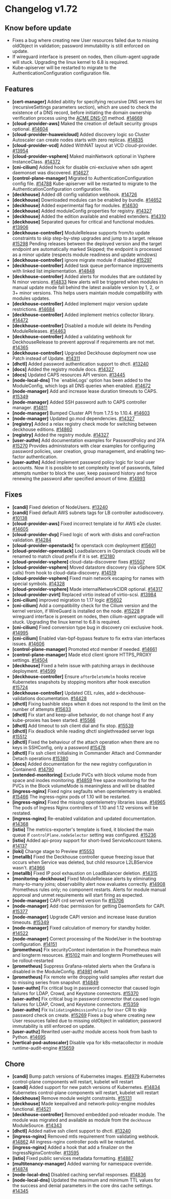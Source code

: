 # Changelog v1.72

## Know before update


 - Fixes a bug where creating new User resources failed due to missing oldObject in validation; password immutability is still enforced on update.
 - If wireguard interface is present on nodes, then cilium-agent upgrade will stuck. Upgrading the linux kernel to 6.8 is required.
 - Kube-apiserver will be restarted to migrate to the AuthenticationConfiguration configuration file.

## Features


 - **[cert-manager]** Added abitity for specifying recursive DNS servers list (recursiveSettings parameters section), which are used to check the existence of a DNS record, before initiating the domain ownership verification process using the [ACME DNS-01](https://cert-manager.io/docs/configuration/acme/dns01/) method. [#14669](https://github.com/deckhouse/deckhouse/pull/14669)
 - **[cloud-provider-aws]** Maked the creation of default security groups optional. [#14604](https://github.com/deckhouse/deckhouse/pull/14604)
 - **[cloud-provider-huaweicloud]** Added discovery logic so Cluster Autoscaler can create nodes starts with zero replicas. [#14835](https://github.com/deckhouse/deckhouse/pull/14835)
 - **[cloud-provider-vcd]** Added WithNAT layout at VCD cloud-provider. [#13954](https://github.com/deckhouse/deckhouse/pull/13954)
 - **[cloud-provider-vsphere]** Maked mainNetwork optional in Vsphere InstanceClass. [#14372](https://github.com/deckhouse/deckhouse/pull/14372)
 - **[cni-cilium]** Added hook for disable cni-exclusive when sdn agent daemonset was discovered. [#14627](https://github.com/deckhouse/deckhouse/pull/14627)
 - **[control-plane-manager]** Migrated to AuthenticationConfiguration config file. [#14788](https://github.com/deckhouse/deckhouse/pull/14788)
    Kube-apiserver will be restarted to migrate to the AuthenticationConfiguration configuration file.
 - **[deckhouse]** Added d8 config validation webhook. [#14726](https://github.com/deckhouse/deckhouse/pull/14726)
 - **[deckhouse]** Downloaded modules can be enabled by bundle. [#14652](https://github.com/deckhouse/deckhouse/pull/14652)
 - **[deckhouse]** Added experimental flag for modules. [#14630](https://github.com/deckhouse/deckhouse/pull/14630)
 - **[deckhouse]** Added moduleConfig properties for registry. [#14327](https://github.com/deckhouse/deckhouse/pull/14327)
 - **[deckhouse]** Added the edition available and enabled extenders. [#14310](https://github.com/deckhouse/deckhouse/pull/14310)
 - **[deckhouse]** Separated queues for critical and functional modules. [#13906](https://github.com/deckhouse/deckhouse/pull/13906)
 - **[deckhouse-controller]** ModuleRelease supports from/to update constraints to skip step-by-step upgrades and jump to a target. release [#15298](https://github.com/deckhouse/deckhouse/pull/15298)
    Pending releases between the deployed version and the target endpoint are automatically marked Skipped; the endpoint is processed as a minor update (respects module readiness and update windows)
 - **[deckhouse-controller]** ignore migrate module if disabled [#15297](https://github.com/deckhouse/deckhouse/pull/15297)
 - **[deckhouse-controller]** Added task queue performance improvements with linked list implementation. [#14848](https://github.com/deckhouse/deckhouse/pull/14848)
 - **[deckhouse-controller]** Added alerts for modules that are outdated by N minor versions. [#14833](https://github.com/deckhouse/deckhouse/pull/14833)
    New alerts will be triggered when modules in manual update mode fall behind the latest available version by 1, 2, or 3+ minor versions. This helps users maintain module compatibility with modules updates.
 - **[deckhouse-controller]** Added implement major version update restrictions. [#14684](https://github.com/deckhouse/deckhouse/pull/14684)
 - **[deckhouse-controller]** Added implement metrics collector library. [#14472](https://github.com/deckhouse/deckhouse/pull/14472)
 - **[deckhouse-controller]** Disabled a module will delete its Pending ModuleReleases. [#14463](https://github.com/deckhouse/deckhouse/pull/14463)
 - **[deckhouse-controller]** Added a validating webhook for DeckhouseRelease to prevent approval if requirements are not met. [#14365](https://github.com/deckhouse/deckhouse/pull/14365)
 - **[deckhouse-controller]** Upgraded Deckhouse deployment now use Patch instead of Update. [#14311](https://github.com/deckhouse/deckhouse/pull/14311)
 - **[dhctl]** Added password authentication support to dhctl. [#13240](https://github.com/deckhouse/deckhouse/pull/13240)
 - **[docs]** Added the registry module docs. [#14327](https://github.com/deckhouse/deckhouse/pull/14327)
 - **[docs]** Updated CAPS resources API version. [#13445](https://github.com/deckhouse/deckhouse/pull/13445)
 - **[node-local-dns]** The `enableLogs' option has been added to the ModuleConfig, which logs all DNS queries when enabled. [#14672](https://github.com/deckhouse/deckhouse/pull/14672)
 - **[node-manager]** Add and increase lease duration timeouts to CAPS. [#15349](https://github.com/deckhouse/deckhouse/pull/15349)
 - **[node-manager]** Added SSH password auth to CAPS controller manager. [#14811](https://github.com/deckhouse/deckhouse/pull/14811)
 - **[node-manager]** Bumped Cluster API from 1.7.5 to 1.10.4. [#14603](https://github.com/deckhouse/deckhouse/pull/14603)
 - **[node-manager]** Updated go.mod dependencies. [#14327](https://github.com/deckhouse/deckhouse/pull/14327)
 - **[registry]** Added a relax registry check mode for switching between deckhouse editions. [#14860](https://github.com/deckhouse/deckhouse/pull/14860)
 - **[registry]** Added the registry module. [#14327](https://github.com/deckhouse/deckhouse/pull/14327)
 - **[user-authn]** Add documentation examples for PasswordPolicy and 2FA [#15270](https://github.com/deckhouse/deckhouse/pull/15270)
    Provides administrators with clear examples for configuring password policies, user creation, group management, and enabling two-factor authentication.
 - **[user-authn]** Added implement password policy logic for local user accounts. Now it is possible to set complexity level of passwords, failed attempts number to block the user, keep password history and force renewing the password after specified amount of time. [#14993](https://github.com/deckhouse/deckhouse/pull/14993)

## Fixes


 - **[candi]** Fixed deletion of NodeUsers. [#13240](https://github.com/deckhouse/deckhouse/pull/13240)
 - **[candi]** Fixed default AWS subnets tags for LB controller autodiscovery. [#10138](https://github.com/deckhouse/deckhouse/pull/10138)
 - **[cloud-provider-aws]** Fixed incorrect template id for AWS e2e cluster. [#14605](https://github.com/deckhouse/deckhouse/pull/14605)
 - **[cloud-provider-dvp]** Fixed logic of work with disks and coreFraction validation. [#14284](https://github.com/deckhouse/deckhouse/pull/14284)
 - **[cloud-provider-openstack]** fix openstack ccm deployment [#15601](https://github.com/deckhouse/deckhouse/pull/15601)
 - **[cloud-provider-openstack]** Loadbalancers in Openstack clouds will be renamed to match cloud prefix if it is set. [#12180](https://github.com/deckhouse/deckhouse/pull/12180)
 - **[cloud-provider-vsphere]** cloud-data-discoverer fixes [#15507](https://github.com/deckhouse/deckhouse/pull/15507)
 - **[cloud-provider-vsphere]** Moved datastore discovery (via vSphere SDK calls) from hook to cloud-data-discovery. [#14519](https://github.com/deckhouse/deckhouse/pull/14519)
 - **[cloud-provider-vsphere]** Fixed main network escaping for names with special symbols. [#14328](https://github.com/deckhouse/deckhouse/pull/14328)
 - **[cloud-provider-vsphere]** Made internalNetworkCIDR optional. [#14317](https://github.com/deckhouse/deckhouse/pull/14317)
 - **[cloud-provider-zvirt]** Replaced virtio instead of virtio-scsi. [#13984](https://github.com/deckhouse/deckhouse/pull/13984)
 - **[cni-cilium]** improved migration to 1.17 logic [#15602](https://github.com/deckhouse/deckhouse/pull/15602)
 - **[cni-cilium]** Add a compatibility check for the Cilium version and the kernel version, if WireGuard is installed on the node. [#15228](https://github.com/deckhouse/deckhouse/pull/15228)
    If wireguard interface is present on nodes, then cilium-agent upgrade will stuck. Upgrading the linux kernel to 6.8 is required.
 - **[cni-cilium]** Fixed conversion type bug in discovery cni exclusive hook. [#14995](https://github.com/deckhouse/deckhouse/pull/14995)
 - **[cni-cilium]** Enabled vlan-bpf-bypass feature to fix extra vlan interfaces issues. [#14606](https://github.com/deckhouse/deckhouse/pull/14606)
 - **[control-plane-manager]** Promoted etcd member if needed. [#14661](https://github.com/deckhouse/deckhouse/pull/14661)
 - **[control-plane-manager]** Made etcd client ignore HTTPS_PROXY settings. [#14504](https://github.com/deckhouse/deckhouse/pull/14504)
 - **[deckhouse]** Fixed a helm issue with patching arrays in deckhouse deployment. [#14599](https://github.com/deckhouse/deckhouse/pull/14599)
 - **[deckhouse-controller]** Ensure `afterDeleteHelm` hooks receive Kubernetes snapshots by stopping monitors after hook execution [#15724](https://github.com/deckhouse/deckhouse/pull/15724)
 - **[deckhouse-controller]** Updated CEL rules, add x-deckhouse-validations documentation. [#14428](https://github.com/deckhouse/deckhouse/pull/14428)
 - **[dhctl]** Fixing bashible steps when it does not respond to the limit on the number of attempts [#15633](https://github.com/deckhouse/deckhouse/pull/15633)
 - **[dhctl]** Fix start and keep-alive behavior, do not change host if any kube-proxies has been started. [#15566](https://github.com/deckhouse/deckhouse/pull/15566)
 - **[dhctl]** Add timeout to ssh client dial and fix stop. [#15539](https://github.com/deckhouse/deckhouse/pull/15539)
 - **[dhctl]** Fix deadlock while reading dhctl singlethreaded server logs [#15512](https://github.com/deckhouse/deckhouse/pull/15512)
 - **[dhctl]** Fixed the behaviour of the attach operation when there are no keys in SSHConfig, only a password [#15478](https://github.com/deckhouse/deckhouse/pull/15478)
 - **[dhctl]** Fix ssh client initialising in Commander Attach and Commander Detach operations [#15380](https://github.com/deckhouse/deckhouse/pull/15380)
 - **[docs]** Added documentation for the new registry configuration in Containerd. [#14790](https://github.com/deckhouse/deckhouse/pull/14790)
 - **[extended-monitoring]** Exclude PVCs with block volume mode from space and inodes monitoring. [#14859](https://github.com/deckhouse/deckhouse/pull/14859)
    free space monitoring for the PVCs in the Block volumeMode is meaningless and will be disabled
 - **[ingress-nginx]** Fixed nginx segfaults when opentelemetry is enabled. [#15466](https://github.com/deckhouse/deckhouse/pull/15466)
    The ingress-nginx pods of 1.10 will be restarted.
 - **[ingress-nginx]** Fixed the missing opentelemetry libraries issue. [#14965](https://github.com/deckhouse/deckhouse/pull/14965)
    The pods of Ingress Nginx controllers of 1.10 and 1.12 versions will be restated.
 - **[ingress-nginx]** Re-enabled validation and updated documentation. [#14368](https://github.com/deckhouse/deckhouse/pull/14368)
 - **[istio]** The metrics-exporter's template is fixed, it blocked the main queue if  `controlPlane.nodeSelector` setting was configured. [#15236](https://github.com/deckhouse/deckhouse/pull/15236)
 - **[istio]** Added api-proxy support for short-lived ServiceAccount tokens. [#14137](https://github.com/deckhouse/deckhouse/pull/14137)
 - **[loki]** Change stage to Preview [#15553](https://github.com/deckhouse/deckhouse/pull/15553)
 - **[metallb]** Fixed the Deckhouse controller queue freezing issue that occurs when Service was deleted, but child resource L2LBService wasn't. [#14966](https://github.com/deckhouse/deckhouse/pull/14966)
 - **[metallb]** Fixed IP pool exhaustion on LoadBalancer deletion. [#14315](https://github.com/deckhouse/deckhouse/pull/14315)
 - **[monitoring-deckhouse]** Fixed ModuleRelease alerts by eliminating many-to-many joins; observability alert now evaluates correctly. [#14908](https://github.com/deckhouse/deckhouse/pull/14908)
    Prometheus rules only; no component restarts. Alerts for module manual approval and unmet requirements will start firing as expected.
 - **[node-manager]** CAPI crd served version fix [#15706](https://github.com/deckhouse/deckhouse/pull/15706)
 - **[node-manager]** Add rbac permission for getting DaemonSets for CAPI. [#15377](https://github.com/deckhouse/deckhouse/pull/15377)
 - **[node-manager]** Upgrade CAPI version and increase lease duration timeouts. [#15349](https://github.com/deckhouse/deckhouse/pull/15349)
 - **[node-manager]** Fixed calculation of memory for standby holder. [#14522](https://github.com/deckhouse/deckhouse/pull/14522)
 - **[node-manager]** Correct processing of the NodeUser in the bootstrap configuration. [#14151](https://github.com/deckhouse/deckhouse/pull/14151)
 - **[prometheus]** Fix securityContext indentation in the Prometheus main and longterm resources. [#15102](https://github.com/deckhouse/deckhouse/pull/15102)
    main and longterm Prometheuses will be rollout-restarted
 - **[prometheus]** Suppress Grafana-related alerts when the Grafana is disabled in the ModuleConfig. [#14981](https://github.com/deckhouse/deckhouse/pull/14981)
    default
 - **[prometheus]** Fix remote write dropping valid samples after restart due to missing series from snapshot. [#14849](https://github.com/deckhouse/deckhouse/pull/14849)
 - **[user-authn]** Fix critical bug in password connector that caused login failures for LDAP, Crowd, and Keystone connectors. [#15370](https://github.com/deckhouse/deckhouse/pull/15370)
 - **[user-authn]** Fix critical bug in password connector that caused login failures for LDAP, Crowd, and Keystone connectors. [#15359](https://github.com/deckhouse/deckhouse/pull/15359)
 - **[user-authn]** Fix `ValidatingAdmissionPolicy` for `User` CR to skip password check on create. [#15269](https://github.com/deckhouse/deckhouse/pull/15269)
    Fixes a bug where creating new User resources failed due to missing oldObject in validation; password immutability is still enforced on update.
 - **[user-authz]** Rewrited user-authz module access hook from bash to Python. [#14695](https://github.com/deckhouse/deckhouse/pull/14695)
 - **[vertical-pod-autoscaler]** Disable vpa for k8s-metacollector in module runtime-audit-engine [#15659](https://github.com/deckhouse/deckhouse/pull/15659)

## Chore


 - **[candi]** Bump patch versions of Kubernetes images. [#14979](https://github.com/deckhouse/deckhouse/pull/14979)
    Kubernetes control-plane components will restart, kubelet will restart
 - **[candi]** Added support for new patch versions of Kubernetes. [#14834](https://github.com/deckhouse/deckhouse/pull/14834)
    Kubernetes control-plane components will restart, kubelet will restart
 - **[deckhouse]** Remove module weight constraints. [#15131](https://github.com/deckhouse/deckhouse/pull/15131)
 - **[deckhouse]** Made keepalived and network-policy-engine modules functional. [#14521](https://github.com/deckhouse/deckhouse/pull/14521)
 - **[deckhouse-controller]** Removed embedded pod-reloader module. The module was migrated and available as module from the `deckhouse` ModuleSource. [#14343](https://github.com/deckhouse/deckhouse/pull/14343)
 - **[dhctl]** Added native ssh client support to dhctl. [#13240](https://github.com/deckhouse/deckhouse/pull/13240)
 - **[ingress-nginx]** Removed mtls requirement from validating webhook. [#14862](https://github.com/deckhouse/deckhouse/pull/14862)
    All ingress-nginx controller pods will be restarted.
 - **[ingress-nginx]** Added a hook that add a finalizer on the IngressNginxController. [#13595](https://github.com/deckhouse/deckhouse/pull/13595)
 - **[istio]** Fixed public services metadata formatting. [#14887](https://github.com/deckhouse/deckhouse/pull/14887)
 - **[multitenancy-manager]** Added warning for namespace override. [#14874](https://github.com/deckhouse/deckhouse/pull/14874)
 - **[node-local-dns]** Disabled caching servfail responses. [#14836](https://github.com/deckhouse/deckhouse/pull/14836)
 - **[node-local-dns]** Updated the maximum and minimum TTL values for the success and denial parameters in the core dns cache settings. [#14345](https://github.com/deckhouse/deckhouse/pull/14345)

